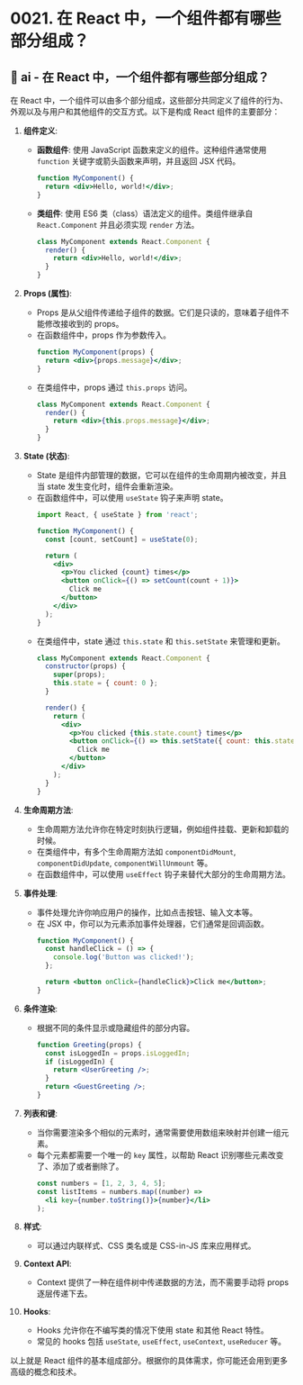# 0021. 在 React 中，一个组件都有哪些部分组成？


## 🤖 ai - 在 React 中，一个组件都有哪些部分组成？

在 React 中，一个组件可以由多个部分组成，这些部分共同定义了组件的行为、外观以及与用户和其他组件的交互方式。以下是构成 React 组件的主要部分：

1. **组件定义**:
   - **函数组件**: 使用 JavaScript 函数来定义的组件。这种组件通常使用 `function` 关键字或箭头函数来声明，并且返回 JSX 代码。
     ```jsx
     function MyComponent() {
       return <div>Hello, world!</div>;
     }
     ```
   - **类组件**: 使用 ES6 类（class）语法定义的组件。类组件继承自 `React.Component` 并且必须实现 `render` 方法。
     ```jsx
     class MyComponent extends React.Component {
       render() {
         return <div>Hello, world!</div>;
       }
     }
     ```

2. **Props (属性)**:
   - Props 是从父组件传递给子组件的数据。它们是只读的，意味着子组件不能修改接收到的 props。
   - 在函数组件中，props 作为参数传入。
     ```jsx
     function MyComponent(props) {
       return <div>{props.message}</div>;
     }
     ```
   - 在类组件中，props 通过 `this.props` 访问。
     ```jsx
     class MyComponent extends React.Component {
       render() {
         return <div>{this.props.message}</div>;
       }
     }
     ```

3. **State (状态)**:
   - State 是组件内部管理的数据，它可以在组件的生命周期内被改变，并且当 state 发生变化时，组件会重新渲染。
   - 在函数组件中，可以使用 `useState` 钩子来声明 state。
     ```jsx
     import React, { useState } from 'react';

     function MyComponent() {
       const [count, setCount] = useState(0);

       return (
         <div>
           <p>You clicked {count} times</p>
           <button onClick={() => setCount(count + 1)}>
             Click me
           </button>
         </div>
       );
     }
     ```
   - 在类组件中，state 通过 `this.state` 和 `this.setState` 来管理和更新。
     ```jsx
     class MyComponent extends React.Component {
       constructor(props) {
         super(props);
         this.state = { count: 0 };
       }

       render() {
         return (
           <div>
             <p>You clicked {this.state.count} times</p>
             <button onClick={() => this.setState({ count: this.state.count + 1 })}>
               Click me
             </button>
           </div>
         );
       }
     }
     ```

4. **生命周期方法**:
   - 生命周期方法允许你在特定时刻执行逻辑，例如组件挂载、更新和卸载的时候。
   - 在类组件中，有多个生命周期方法如 `componentDidMount`, `componentDidUpdate`, `componentWillUnmount` 等。
   - 在函数组件中，可以使用 `useEffect` 钩子来替代大部分的生命周期方法。

5. **事件处理**:
   - 事件处理允许你响应用户的操作，比如点击按钮、输入文本等。
   - 在 JSX 中，你可以为元素添加事件处理器，它们通常是回调函数。
     ```jsx
     function MyComponent() {
       const handleClick = () => {
         console.log('Button was clicked!');
       };

       return <button onClick={handleClick}>Click me</button>;
     }
     ```

6. **条件渲染**:
   - 根据不同的条件显示或隐藏组件的部分内容。
     ```jsx
     function Greeting(props) {
       const isLoggedIn = props.isLoggedIn;
       if (isLoggedIn) {
         return <UserGreeting />;
       }
       return <GuestGreeting />;
     }
     ```

7. **列表和键**:
   - 当你需要渲染多个相似的元素时，通常需要使用数组来映射并创建一组元素。
   - 每个元素都需要一个唯一的 `key` 属性，以帮助 React 识别哪些元素改变了、添加了或者删除了。
     ```jsx
     const numbers = [1, 2, 3, 4, 5];
     const listItems = numbers.map((number) =>
       <li key={number.toString()}>{number}</li>
     );
     ```

8. **样式**:
   - 可以通过内联样式、CSS 类名或是 CSS-in-JS 库来应用样式。

9. **Context API**:
   - Context 提供了一种在组件树中传递数据的方法，而不需要手动将 props 逐层传递下去。

10. **Hooks**:
    - Hooks 允许你在不编写类的情况下使用 state 和其他 React 特性。
    - 常见的 hooks 包括 `useState`, `useEffect`, `useContext`, `useReducer` 等。

以上就是 React 组件的基本组成部分。根据你的具体需求，你可能还会用到更多高级的概念和技术。